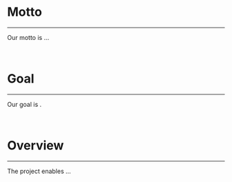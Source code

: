 # Motto

---
Our motto is ...

<br>

# Goal

---
Our goal is .

<br>

# Overview

---

The project enables ...



